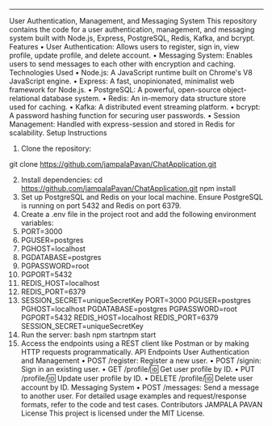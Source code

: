 ________________________________________
User Authentication, Management, and Messaging System
This repository contains the code for a user authentication, management, and messaging system built with Node.js, Express, PostgreSQL, Redis, Kafka, and bcrypt.
Features
•	User Authentication: Allows users to register, sign in, view profile, update profile, and delete account.
•	Messaging System: Enables users to send messages to each other with encryption and caching.
Technologies Used
•	Node.js: A JavaScript runtime built on Chrome's V8 JavaScript engine.
•	Express: A fast, unopinionated, minimalist web framework for Node.js.
•	PostgreSQL: A powerful, open-source object-relational database system.
•	Redis: An in-memory data structure store used for caching.
•	Kafka: A distributed event streaming platform.
•	bcrypt: A password hashing function for securing user passwords.
•	Session Management: Handled with express-session and stored in Redis for scalability.
Setup Instructions
1.	Clone the repository:

git clone https://github.com/jampalaPavan/ChatApplication.git

2.	Install dependencies:
cd https://github.com/jampalaPavan/ChatApplication.git
npm install
3.	Set up PostgreSQL and Redis on your local machine. Ensure PostgreSQL is running on port 5432 and Redis on port 6379.
4.	Create a .env file in the project root and add the following environment variables:
5.	PORT=3000
6.	PGUSER=postgres
7.	PGHOST=localhost
8.	PGDATABASE=postgres
9.	PGPASSWORD=root
10.	PGPORT=5432
11.	REDIS_HOST=localhost
12.	REDIS_PORT=6379
13.	SESSION_SECRET=uniqueSecretKey
PORT=3000 PGUSER=postgres PGHOST=localhost PGDATABASE=postgres PGPASSWORD=root PGPORT=5432 REDIS_HOST=localhost REDIS_PORT=6379 SESSION_SECRET=uniqueSecretKey 
14.	Run the server:
bash
npm startnpm start 
15.	Access the endpoints using a REST client like Postman or by making HTTP requests programmatically.
API Endpoints
User Authentication and Management
•	POST /register: Register a new user.
•	POST /signin: Sign in an existing user.
•	GET /profile/:id: Get user profile by ID.
•	PUT /profile/:id: Update user profile by ID.
•	DELETE /profile/:id: Delete user account by ID.
Messaging System
•	POST /messages: Send a message to another user.
For detailed usage examples and request/response formats, refer to the code and test cases.
Contributors
JAMPALA PAVAN
License
This project is licensed under the MIT License.

